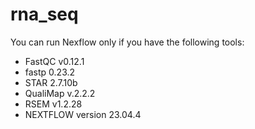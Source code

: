 # rna_seq
You can run Nexflow only if you have the following tools:
- FastQC v0.12.1
- fastp 0.23.2
- STAR 2.7.10b
- QualiMap v.2.2.2
- RSEM v1.2.28
- NEXTFLOW version 23.04.4
